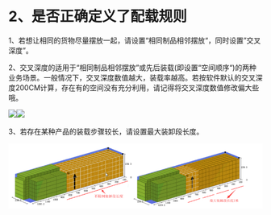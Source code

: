# 2、是否正确定义了配载规则

1、若想让相同的货物尽量摆放一起，请设置“相同制品相邻摆放“，同时设置”交叉深度”。

2、交叉深度的适用于“相同制品相邻摆放”或先后装载\(即设置“空间顺序“\)的两种业务场景。一般情况下，交叉深度数值越大，装载率越高。若按软件默认的交叉深度200CM计算，存在有的空间没有充分利用，请记得将交叉深度数值修改偏大些哦。

![](file:///C:\Users\yuan\AppData\Local\Temp\ksohtml\wps2C36.tmp.jpg)![](https://github.com/loadmaster/loadmaster-manual/tree/4f20f7e1d8eaa187d96657173bdf15a3c193db55/assets/图片a.png)

3、若存在某种产品的装载步骤较长，请设置最大装卸段长度。

![](../.gitbook/assets/QQ截图20180807102805.png)

